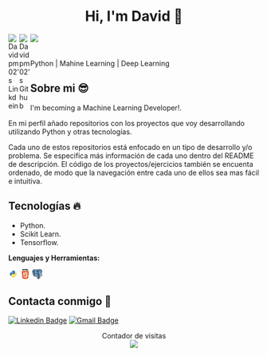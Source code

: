 <div align="center">
<h1 align="center">Hi, I'm David 👋</h1>
</div>
<img src="https://i.imgur.com/0iGRWX7.png">

<a href="www.linkedin.com/in/david-padilla-muñoz-52126725a">
  <img align="left" alt="Davidpm02's Linkdein" width="22px" src="https://cdn.jsdelivr.net/npm/simple-icons@v3/icons/linkedin.svg" />
</a>
<a href="https://github.com/Davidpm02">
  <img align="left" alt="Davidpm02's Github" width="22px" src="https://cdn.jsdelivr.net/npm/simple-icons@v3/icons/github.svg" />
</a>

<br>
<br/>

Python | Mahine Learning | Deep Learning
## Sobre mi :sunglasses:
I'm becoming a Machine Learning Developer!.

En mi perfil añado repositorios con los proyectos que voy desarrollando utilizando Python y otras tecnologías.

Cada uno de estos repositorios está enfocado en un tipo de desarrollo y/o problema. Se especifica más información de cada uno dentro del README de descripción.
El código de los proyectos/ejercicios también se encuenta ordenado, de modo que la navegación entre cada uno de ellos sea mas fácil e intuitiva.


## Tecnologías :fire:
- Python.
- Scikit Learn.
- Tensorflow.

**Lenguajes y Herramientas:**  


<code><img height="20" src="https://raw.githubusercontent.com/github/explore/80688e429a7d4ef2fca1e82350fe8e3517d3494d/topics/python/python.png"></code>
<code><img height="20" src="https://raw.githubusercontent.com/github/explore/80688e429a7d4ef2fca1e82350fe8e3517d3494d/topics/html/html.png"></code>
<code><img height="20" src="https://raw.githubusercontent.com/github/explore/80688e429a7d4ef2fca1e82350fe8e3517d3494d/topics/postgresql/postgresql.png"></code>

##  Contacta conmigo :speech_balloon:
[![Linkedin Badge](https://img.shields.io/badge/-David_Padilla_Muñoz-blue?style=flat-square&logo=Linkedin&logoColor=white&link=https://www.linkedin.com/in/david-padilla-muñoz-52126725a)](www.linkedin.com/in/david-padilla-muñoz-52126725a) [![Gmail Badge](https://img.shields.io/badge/-dpadilla_dev@proton.me-c14438?style=flat-square&logo=Gmail&logoColor=white&link=mailto:dpadilla_dev@proton.me)](mailto:dpadilla_dev@proton.me) 

<p align="center"> 
  Contador de visitas<br>
  <img src="https://profile-counter.glitch.me/Davidpm02/count.svg" />
</p>


<div align="center">

</div>

